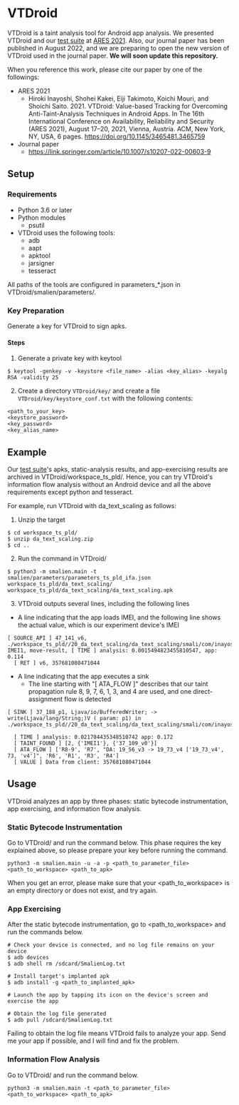 # VTDroid

VTDroid is a taint analysis tool for Android app analysis. We presented VTDroid and our [test suite](https://github.com/SaitoLab-Nitech/ATATechniques) at [ARES 2021](https://www.ares-conference.eu/). Also, our journal paper has been published in August 2022, and we are preparing to open the new version of VTDroid used in the journal paper. **We will soon update this repository.**

When you reference this work, please cite our paper by one of the followings:

- ARES 2021
    - Hiroki Inayoshi, Shohei Kakei, Eiji Takimoto, Koichi Mouri, and Shoichi Saito. 2021. VTDroid: Value-based Tracking for Overcoming Anti-Taint-Analysis Techniques in Android Apps. In The 16th International Conference on Availability, Reliability and Security (ARES 2021), August 17–20, 2021, Vienna, Austria. ACM, New York, NY, USA, 6 pages. https://doi.org/10.1145/3465481.3465759
- Journal paper
    - https://link.springer.com/article/10.1007/s10207-022-00603-9

## Setup

### Requirements
- Python 3.6 or later
- Python modules
    - psutil
- VTDroid uses the following tools:
    - adb
    - aapt
    - apktool
    - jarsigner
    - tesseract

All paths of the tools are configured in parameters_*.json in VTDroid/smalien/parameters/.

### Key Preparation

Generate a key for VTDroid to sign apks.

#### Steps

1. Generate a private key with keytool

```
$ keytool -genkey -v -keystore <file_name> -alias <key_alias> -keyalg RSA -validity 25
```

2. Create a directory ```VTDroid/key/``` and create a file ```VTDroid/key/keystore_conf.txt``` with the following contents:

```
<path_to_your_key>
<keystore_password>
<key_password>
<key_alias_name>
```

## Example

Our [test suite](https://github.com/SaitoLab-Nitech/ATATechniques)'s apks, static-analysis results, and app-exercising results are archived in VTDroid/workspace_ts_pld/. Hence, you can try VTDroid's information flow analysis without an Android device and all the above requirements except python and tesseract.

For example, run VTDroid with da_text_scaling as follows:

1. Unzip the target

```
$ cd workspace_ts_pld/
$ unzip da_text_scaling.zip
$ cd ..
```

2. Run the command in VTDroid/

```
$ python3 -m smalien.main -t smalien/parameters/parameters_ts_pld_ifa.json workspace_ts_pld/da_text_scaling/ workspace_ts_pld/da_text_scaling/da_text_scaling.apk
```

3. VTDroid outputs several lines, including the following lines

- A line indicating that the app loads IMEI, and the following line shows the actual value, which is our experiment device's IMEI

```
[ SOURCE_API ] 47_141_v6, ./workspace_ts_pld//20_da_text_scaling/da_text_scaling/smali/com/inayoshi/atatechniques/MainActivity.smali, IMEI1, move-result, [ TIME ] analysis: 0.0015494823455810547, app: 0.114
  [ RET ] v6, 357681080471044
```

- A line indicating that the app executes a sink
    - The line starting with "[ ATA_FLOW ]" describes that our taint propagation rule 8, 9, 7, 6, 1, 3, and 4 are used, and one direct-assignment flow is detected 

```
[ SINK ] 37_188_p1, Ljava/io/BufferedWriter; -> write(Ljava/lang/String;)V ( param: p1) in ./workspace_ts_pld//20_da_text_scaling/da_text_scaling/smali/com/inayoshi/atatechniques/Server.smali

  [ TIME ] analysis: 0.021704435348510742 app: 0.172
  [ TAINT_FOUND ] [2, {'IMEI1'}, {'37_109_v0'}]
  [ ATA_FLOW ] ['R8-9', 'R7', "DA: 19_56_v3 -> 19_73_v4 ['19_73_v4', 73, 'v4']", 'R6', 'R1', 'R3', 'R4']
  [ VALUE ] Data from client: 357681080471044
```

## Usage

VTDroid analyzes an app by three phases: static bytecode instrumentation, app exercising, and information flow analysis.

### Static Bytecode Instrumentation

Go to VTDroid/ and run the command below. This phase requires the key explained above, so please prepare your key before running the command.

```
python3 -m smalien.main -u -a -p <path_to_parameter_file> <path_to_workspace> <path_to_apk>
```

When you get an error, please make sure that your <path_to_workspace> is an empty directory or does not exist, and try again.

### App Exercising

After the static bytecode instrumentation, go to <path_to_workspace> and run the commands below.

```
# Check your device is connected, and no log file remains on your device
$ adb devices
$ adb shell rm /sdcard/SmalienLog.txt

# Install target's implanted apk
$ adb install -g <path_to_implanted_apk>

# Launch the app by tapping its icon on the device's screen and exercise the app

# Obtain the log file generated
$ adb pull /sdcard/SmalienLog.txt
```

Failing to obtain the log file means VTDroid fails to analyze your app. Send me your app if possible, and I will find and fix the problem.

### Information Flow Analysis

Go to VTDroid/ and run the command below.

```
python3 -m smalien.main -t <path_to_parameter_file> <path_to_workspace> <path_to_apk>
```
